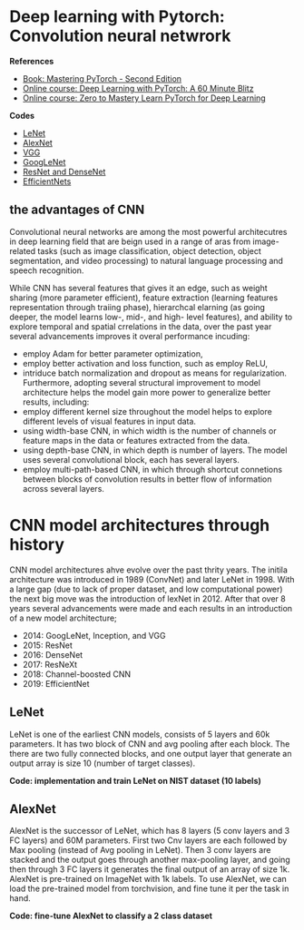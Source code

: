 # Deep learning with Pytorch: Convolution neural netwrork

__References__
- [Book: Mastering PyTorch - Second Edition](https://learning.oreilly.com/library/view/mastering-pytorch/9781801074308)
- [Online course: Deep Learning with PyTorch: A 60 Minute Blitz](https://pytorch.org/tutorials/beginner/deep_learning_60min_blitz.html)
- [Online course: Zero to Mastery Learn PyTorch for Deep Learning](https://www.learnpytorch.io/#course-materialsoutline)

__Codes__
- [LeNet]()
- [AlexNet]()
- [VGG]()
- [GoogLeNet]()
- [ResNet and DenseNet]()
- [EfficientNets ]()


## the advantages of CNN
Convolutional neural networks are among the most powerful architecutres in deep learning field that are beign used in a range of aras from image-related tasks (such as image classification, object detection, object segmentation, and video processing) to natural language processing and speech recognition.

While CNN has several features that gives it an edge, such as weight sharing (more parameter efficient), feature extraction (learning features representation through traiing phase), hierarchcal elarning (as going deeper, the model learns low-, mid-, and high- level features), and ability to explore temporal and spatial crrelations in the data, over the past year several advancements improves it overal performance incuding:
- employ Adam for better parameter optimization,
- employ better activation and loss function, such as employ ReLU,
- intriduce batch normalization and dropout as means for regularization.
Furthermore, adopting several structural improvement to model architecture helps the model gain more power to generalize better results, including:
- employ different kernel size throughout the model helps to explore different levels of visual features in input data.
- using width-base CNN, in which width is the number of channels or feature maps in the data or features extracted from the data.
- using depth-base CNN, in which depth is number of layers. The model uses several convolutional block, each has several layers.
- employ multi-path-based CNN, in which through shortcut connetions between blocks of convolution results in better flow of information across several layers.

# CNN model architectures through history

CNN model architectures ahve evolve over the past thrity years. The initila architecture was introduced in 1989 (ConvNet) and later LeNet in 1998. With a large gap (due to lack of proper dataset, and low computational power) the next big move was the introduction of lexNet in 2012. After that over 8 years several advancements were made and each results in an introduction of a new model architecture;
- 2014: GoogLeNet, Inception, and VGG
- 2015: ResNet
- 2016: DenseNet
- 2017: ResNeXt
- 2018: Channel-boosted CNN
- 2019: EfficientNet

## LeNet
LeNet is one of the earliest CNN models, consists of 5 layers and 60k parameters. It has two block of CNN and avg pooling after each block. The there are two fully connected blocks, and one output layer that generate an output array is size 10 (number of target classes).

 __Code: implementation and train LeNet on NIST dataset (10 labels)__ []()

 ## AlexNet
 AlexNet is the successor of LeNet, which has 8 layers (5 conv layers and 3 FC layers) and 60M parameters. First two Cnv layers are each followed by Max pooling (instead of Avg pooling in LeNet). Then 3 conv layers are stacked and the output goes through another max-pooling layer, and going then through 3 FC layers it generates the final output of an array of size 1k. AlexNet is pre-trained on ImageNet with 1k labels. To use AlexNet, we can load the pre-trained model from torchvision, and fine tune it per the task in hand.

__Code: fine-tune AlexNet to classify a 2 class dataset__ []()
















